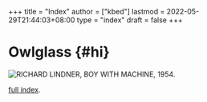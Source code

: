 +++
title = "Index"
author = ["kbed"]
lastmod = 2022-05-29T21:44:03+08:00
type = "index"
draft = false
+++

# Owlglass {#hi}

![RICHARD LINDNER, BOY WITH MACHINE, 1954.](./images/richard_lindner.png)

[full index](/posts/).

